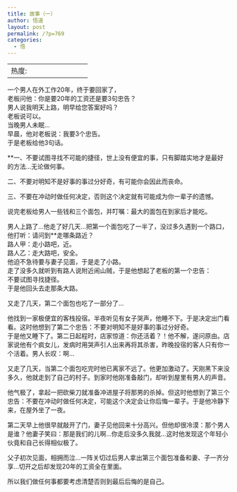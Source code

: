 ```yaml
---
title: 故事（一）
author: 悟道
layout: post
permalink: /?p=769
categories:
  - 悟
---
```

<table>
  <tr cellpadding=0><td>
    热度:
  </td><td cellpadding=0><img src='http://210.75.224.29/wordpress/wp-content/plugins/statpresscn/images/sun.gif' width=10 height=10 border=0 /></td><td cellpadding=0><img src='http://210.75.224.29/wordpress/wp-content/plugins/statpresscn/images/sun_dark.gif' width=10 height=10 border=0 /></td><td cellpadding=0><img src='http://210.75.224.29/wordpress/wp-content/plugins/statpresscn/images/sun_dark.gif' width=10 height=10 border=0 /></td><td cellpadding=0><img src='http://210.75.224.29/wordpress/wp-content/plugins/statpresscn/images/sun_dark.gif' width=10 height=10 border=0 /></td><td cellpadding=0><img src='http://210.75.224.29/wordpress/wp-content/plugins/statpresscn/images/sun_dark.gif' width=10 height=10 border=0 /></td></tr>
</table>

一个男人在外工作20年，终于要回家了，  
老板问他：你是要20年的工资还是要3句忠告？  
男人说我明天上路，明早给您答案好吗？  
老板说可以。  
当晚男人未眠…  
早晨，他对老板说：我要3个忠告。  
于是老板给他3句话。

**一、不要试图寻找不可能的捷径，世上没有便宜的事，只有脚踏实地才是最好的方法…无论做何事。</p> 
二、不要对明知不是好事的事过分好奇，有可能你会因此而丧命。

三、不要在冲动时做任何决定，否则这个决定就有可能成为你一辈子的遗憾。</strong>

说完老板给男人一些钱和三个面包，并叮嘱：最大的面包在到家后才能吃。

男人上路了…他走了好几天…把第一个面包吃了一半了，没过多久遇到一个路口，  
他打听：请问到**走哪条路近？  
路人甲：走小路吧，近。  
路人乙：走大路吧，安全。  
他迫不急待要与妻子见面，于是走了小路。  
走了没多久就听到有路人说附近闹山贼，于是他想起了老板的第一个忠告：  
不要试图寻找捷径。  
于是他回头去走那条大路。

又走了几天，第二个面包也吃了一部分了…

他找到一家极便宜的客栈投宿。半夜听见有女子哭声，他睡不下。于是决定出门看看。这时他想到了第二个忠告：不要对明知不是好事的事过分好奇。  
于是他又睡下了。第二日起程时，店家惊道：你还活着？！他不解，遂问原由。店家说他有个疯女儿，发病时用哭声引人出来再将其杀害，昨晚投宿的客人只有你一个活着。男人长叹：啊…

又走了几天，当第二个面包吃完时他已离家不远了。他更加激动了。天刚黑下来没多久，他就走到了自己的村子。到家时他刚准备敲门，却听到屋里有男人的声音。

他气极了，拿起一把砍柴刀就准备冲进屋子将那男的杀掉。但这时他想到了第三个忠告：不要在冲动时做任何决定，可能这个决定会让你后悔一辈子。于是他冷静下来，在屋外坐了一夜。

第二天早上他很早就敲开了门，妻子见他回来十分高兴。但他却很冷漠：那个男人是谁？他妻子笑曰：那是我们的儿啊…你走后没多久我就…这时他发现这个年轻小伙竟和自己长得相似极了。

父子初次见面，相拥而泣…一阵关切过后男人拿出第三个面包准备和妻、子一齐分享…切开之后却发现20年的工资全在里面。

所以我们做任何事都要考虑清楚否则到最后后悔的是自己。
